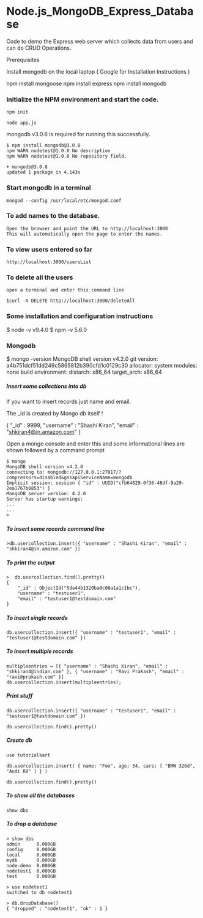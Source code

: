 # Node.js_MongoDB_Express_Database
Code to demo the Express web server which collects data from users and can do CRUD Operations.

Prerequisites

Install mongodb  on the local laptop ( Google for Installation Instructions )

npm install mongoose
npm install express
npm install mongodb

### Initialize the NPM environment and start the code.

	npm init

	node app.js


mongodb v3.0.8 is required for running this successfully.

	$ npm install mongodb@3.0.8
	npm WARN nodetest@1.0.0 No description
	npm WARN nodetest@1.0.0 No repository field.

	+ mongodb@3.0.8
	updated 1 package in 4.143s


### Start mongodb in a terminal

	mongod --config /usr/local/etc/mongod.conf

### To add names to the database. 

	Open the browser and point the URL to http://localhost:3000
	This will automatically open the page to enter the names.

### To view users entered so far

	http://localhost:3000/usersList

### To delete all the users

	open a terminal and enter this command line

	$curl -X DELETE http://localhost:3000/deleteAll

### Some installation and configuration instructions

$ node -v
v9.4.0
$ npm -v
5.6.0


### Mongodb

$ mongo -version
MongoDB shell version v4.2.0
git version: a4b751dcf51dd249c5865812b390cfd1c0129c30
allocator: system
modules: none
build environment:
    distarch: x86_64
    target_arch: x86_64



#####  Insert some collections into db

If you want to insert records just name and email.

The _id is created by Mongo db itself !

{
    "_id" : 9999,
    "username" : "Shashi Kiran",
    "email" : "shkiran4@in.amazon.com"
}


Open a mongo console and enter this and some informational lines are shown followed by a command prompt


	$ mongo
	MongoDB shell version v4.2.0
	connecting to: mongodb://127.0.0.1:27017/?compressors=disabled&gssapiServiceName=mongodb
	Implicit session: session { "id" : UUID("cfb64829-0f36-48df-9a29-2ea1767b0853") }
	MongoDB server version: 4.2.0
	Server has startup warnings: 
	...
	...
	>


##### To insert some records command line

	>db.usercollection.insert({ "username" : "Shashi Kiran", "email" : "shkiran4@in.amazon.com" })


##### To print the output

	>  db.usercollection.find().pretty()
	{
		"_id" : ObjectId("5da44b1320ba0c06a1a1c1bc"),
		"username" : "testuser1",
		"email" : "testuser1@testdomain.com"
	}

##### To insert single records

	db.usercollection.insert({ "username" : "testuser1", "email" : "testuser1@testdomain.com" })


#####  To insert multiple records

	multipleentries = [{ "username" : "Shashi Kiran", "email" : "shkiran4@indian.com" }, { "username" : "Ravi Prakash", "email" : "ravi@prakash.com" }]
	db.usercollection.insert(multipleentries);


##### Print stuff
	db.usercollection.insert({ "username" : "testuser1", "email" : "testuser1@testdomain.com" })
	
	db.usercollection.find().pretty()


##### Create db
	use tutorialkart

   	db.usercollection.insert( { name: "Foo", age: 34, cars: [ "BMW 320d", "Audi R8" ] } )	

	db.usercollection.find().pretty()


##### To show all the databases

	show dbs

##### To drop a database

	> show dbs
	admin      0.000GB
	config     0.000GB
	local      0.000GB
	mydb       0.000GB
	node-demo  0.000GB
	nodetest1  0.000GB
	test       0.000GB

	> use nodetest1
	switched to db nodetest1

	> db.dropDatabase()
	{ "dropped" : "nodetest1", "ok" : 1 }
